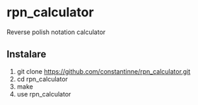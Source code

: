 # rpn_calculator
Reverse polish notation calculator

## Instalare

1. git clone https://github.com/constantinne/rpn_calculator.git
2. cd rpn_calculator
3. make
4. use rpn_calculator
